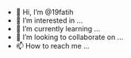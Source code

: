 - 👋 Hi, I’m @19fatih
- 👀 I’m interested in ...
- 🌱 I’m currently learning ...
- 💞️ I’m looking to collaborate on ...
- 📫 How to reach me ...

<!---
19fatih/19fatih is a ✨ special ✨ repository because its `README.md` (this file) appears on your GitHub profile.
You can click the Preview link to take a look at your changes.
--->
